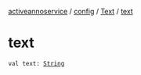 [activeannoservice](../../index.md) / [config](../index.md) / [Text](index.md) / [text](./text.md)

# text

`val text: `[`String`](https://kotlinlang.org/api/latest/jvm/stdlib/kotlin/-string/index.html)